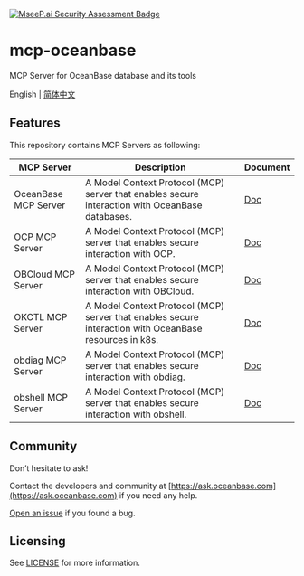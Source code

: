 [![MseeP.ai Security Assessment Badge](https://mseep.net/pr/oceanbase-mcp-oceanbase-badge.png)](https://mseep.ai/app/oceanbase-mcp-oceanbase)

# mcp-oceanbase

MCP Server for OceanBase database and its tools

English | [简体中文](README_CN.md)

## Features

This repository contains MCP Servers as following:

| MCP Server           | Description                                                                                            | Document                                |
|----------------------|--------------------------------------------------------------------------------------------------------|-----------------------------------------|
| OceanBase MCP Server | A Model Context Protocol (MCP) server that enables secure interaction with OceanBase databases.        | [Doc](src/oceanbase_mcp_server/README.md)      |
| OCP MCP Server       | A Model Context Protocol (MCP) server that enables secure interaction with OCP.                        | [Doc](doc/ocp_mcp_server.md)            |
| OBCloud MCP Server   | A Model Context Protocol (MCP) server that enables secure interaction with OBCloud.                    | [Doc](src/obcloud_mcp_server/README.md) |
| OKCTL MCP Server     | A Model Context Protocol (MCP) server that enables secure interaction with OceanBase resources in k8s. | [Doc](doc/okctl_mcp_server.md)          |
| obdiag MCP Server    | A Model Context Protocol (MCP) server that enables secure interaction with obdiag.                     | [Doc](doc/obdiag_mcp_server.md)         |
| obshell MCP Server   | A Model Context Protocol (MCP) server that enables secure interaction with obshell.                     | [Doc](doc/obshell_mcp_server.md)         |

## Community

Don’t hesitate to ask!

Contact the developers and community at [https://ask.oceanbase.com](https://ask.oceanbase.com) if you need any help.

[Open an issue](https://github.com/oceanbase/mcp-oceanbase/issues) if you found a bug.

## Licensing

See [LICENSE](LICENSE) for more information.
